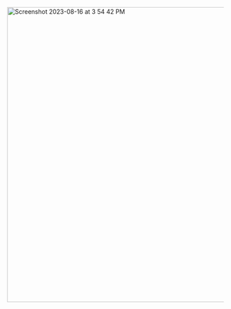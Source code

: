 <img width="686" alt="Screenshot 2023-08-16 at 3 54 42 PM" src="https://github.com/guomengtao/resume/assets/14043203/a5b47fe4-4d06-4e1b-9274-2f20bb34fe07">
